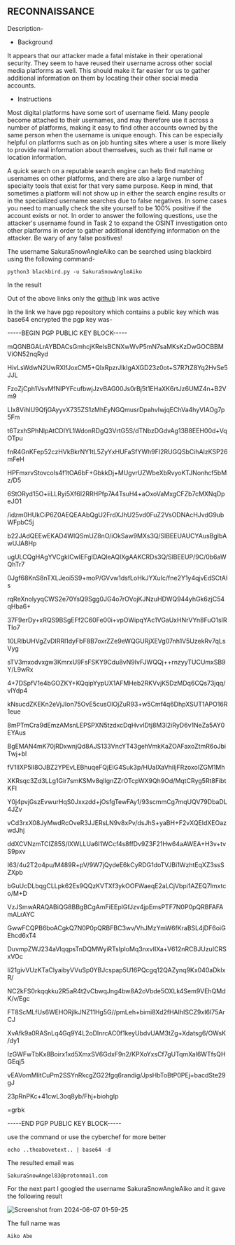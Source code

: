 ## RECONNAISSANCE
Description-
- Background

It appears that our attacker made a fatal mistake in their operational security. They seem to have reused their username across other social media platforms as well. This should make it far easier for us to gather additional information on them by locating their other social media accounts. 
- Instructions

Most digital platforms have some sort of username field. Many people become attached to their usernames, and may therefore use it across a number of platforms, making it easy to find other accounts owned by the same person when the username is unique enough. This can be especially helpful on platforms such as on job hunting sites where a user is more likely to provide real information about themselves, such as their full name or location information.

 

A quick search on a reputable search engine can help find matching usernames on other platforms, and there are also a large number of specialty tools that exist for that very same purpose. Keep in mind, that sometimes a platform will not show up in either the search engine results or in the specialized username searches due to false negatives. In some cases you need to manually check the site yourself to be 100% positive if the account exists or not. In order to answer the following questions, use the attacker's username found in Task 2 to expand the OSINT investigation onto other platforms in order to gather additional identifying information on the attacker. Be wary of any false positives!

The username SakuraSnowAngleAiko can be searched using blackbird using the following command-
```
python3 blackbird.py -u SakuraSnowAngleAiko
```
In the result 

Out of the above links only the [github](https://github.com/sakurasnowangleaiko) link was active

In the link we have pgp repository which contains a public key which was base64 encrypted the pgp key was-

-----BEGIN PGP PUBLIC KEY BLOCK-----

mQGNBGALrAYBDACsGmhcjKRelsBCNXwWvP5mN7saMKsKzDwGOCBBMViON52nqRyd

HivLsWdwN2UwRXlfJoxCM5+QlxRpzrJlkIgAXGD23z0ot+S7R7tZ8Yq2HvSe5JJL

FzoZjCph1VsvMfNIPYFcufbwjJzvBAG00Js0rBj5t1EHaXK6rtJz6UMZ4n+B2Vm9

LIx8VihIU9QfjGAyyvX735ZS1zMhEyNGQmusrDpahvIwjqEChVa4hyVIAOg7p5Fm

t6TzxhSPhNIpAtCDIYL1WdonRDgQ3VrtG5S/dTNbzDGdvAg13B8EEH00d+VqOTpu

fnR4GnKFep52czHVkBkrNY1tL5ZyYxHUFaSfYWh9FI2RUGQSbCihAIzKSP26mFeH

HPFmxrvStovcols4f1tOA6bF+GbkkDj+MUgvrUZWbeXbRvyoKTJNonhcf5bMz/D5

6StORyd15O+iiLLRyi5Xf6I2RRHPfp7A4TsuH4+aOxoVaMxgCFZb7cMXNqDpeJO1

/idzm0HUkCiP6Z0AEQEAAbQgU2FrdXJhU25vd0FuZ2VsODNAcHJvdG9ubWFpbC5j

b22JAdQEEwEKAD4WIQSmUZ8nO/iOkSaw9MXs3Q/SlBEEUAUCYAusBgIbAwUJA8Hp

ugULCQgHAgYVCgkICwIEFgIDAQIeAQIXgAAKCRDs3Q/SlBEEUP/9C/0b6aWQhTr7

0Jgf68KnS8nTXLJeoi5S9+moP/GVvw1dsfLoHkJYXuIc/fne2Y1y4qjvEdSCtAIs

rqReXnolyyqCWS2e70YsQ9Sgg0JG4o7rOVojKJNzuHDWQ944yhGk6zjC54qHba6+

37F9erDy+xRQS9BSgEFf2C60Fe00i+vpOWipqYAc1VGaUxHNrVYn8FuO1sIRTIo7

10LRlbUHVgZvDIRRl1dyFbF8B7oxrZZe9eWQGURjXEVg07nh1V5UzekRv7qLsVyg

sTV3mxodvxgw3KmrxU9FsFSKY9Cdu8vN9IvFJWQQj++rnzyyTUCUmxSB9Y/L9wRx

4+7DSpfV1e4bGOZKY+KQqipYypUX1AFMHeb2RKVvjK5DzMDq6CQs73jqq/vlYdp4

kNsucdZKEKn2eVjJIon75OvE5cusOlOjZuR93+w5Cmf4q6DhpXSUT1APO16R1eue

8mPTmCra9dEmzAMsnLEPSPXN5tzdxcDqHvvIDtj8M3l2iRyD6v1NeZa5AY0EYAus

BgEMAN4mK70jRDxwnjQd8AJS133VncYT43gehVmkKaZOAFaxoZtmR6oJbiTwj+bl

fV1IlXP5lI8OJBZ2YPEvLEBhuqeFQjEIG4Suk3p/HUaIXaVhiIjFRzoxoIZGM1Mh

XKRsqc3Zd3LLg1Gir7smKSMv8qIlgnZZrOTcpWX9Qh9Od/MqtCRyg5Rt8FibtKFI

Y0j4pvjGszEvwurHqS0Jxxzdd+jOsfgTewFAy1/93scmmCg7mqUQV79DbaDL4JZv

vCd3rxX08JyMwdRcOveR3JJERsLN9v8xPv/dsJhS+yaBH+F2vXQEldXEOazwdJhj

ddXCVNzmTCIZ85S/lXWLLUa6I1WCcf4s8ffDv9Z3F21Hw64aAWEA+H3v+tvS9pxv

I63/4u2T2o4pu/M489R+pV/9W7jQydeE6kCyRDG1doTVJBi1WzhtEqXZ3ssSZXpb

bGuUcDLbqgCLLpk62Es9QQzKVTXf3ykOOFWaeqE2aLCjVbpi1AZEQ7lmxtco/M+D

VzJSmwARAQABiQG8BBgBCgAmFiEEplGfJzv4jpEmsPTF7N0P0pQRBFAFAmALrAYC

GwwFCQPB6boACgkQ7N0P0pQRBFBC3wv/VhJMzYmW6fKraBSL4jDF6oiGEhcd6xT4

DuvmpZWJ234aVlqqpsTnDQMWyiRTsIpIoMq3nxvIIXa+V612nRCBJUzuICRSxVOc

Ii21givVUzKTaClyaibyVVuSp0YBJcspap5U16PQcgq12QAZynq9Kx040aDklxR/

NC2kFS0rkqqkku2R5aR4t2vCbwqJng4bw8A2oVbde5OXLk4Sem9VEhQMdK/v/Egc

FT8ScMLfUs6WEHORjlkJNZ11Hg5G//pmLeh+bimi8Xd2fHAIhISCZ9xI6I75ArCJ

XvAfk9a0RASnLq4Gq9Y4L2oDlnrcAC0f1keyUbdvUAM3tZg+Xdatsg6/OWsK/dy1

IzGWFwTbKx8Boirx1xd5XmxSV6GdxF9n2/KPXoYxsCf7gUTqmXaI6WTfsQHGEqj5

vEAVomMlitCuPm2SSYnRkcgZG22fgq6randig/JpsHbToBtP0PEj+bacdSte29gJ

23pRnPKc+41cwL3oq8yb/Fhj+biohgIp

=grbk

-----END PGP PUBLIC KEY BLOCK-----

use the command or use the cyberchef for more better
```
echo ..theabovetext.. | base64 -d
```
The resulted email was 

```
SakuraSnowAngel83@protonmail.com
```
For the next part I googled the username SakuraSnowAngleAiko and it gave the following result

![Screenshot from 2024-06-07 01-59-25](https://github.com/Wizzy2323/CSOC-2024/assets/159465554/249101ae-62df-4357-9d1e-2acca41c21b9)

The full name was 
```
Aiko Abe
```

